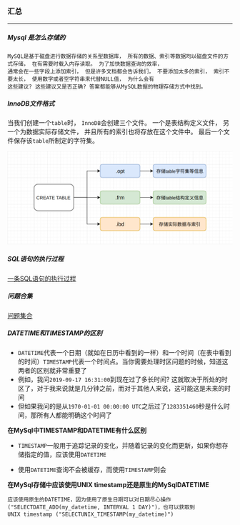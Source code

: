 ### 汇总

-----

##### Mysql 是怎么存储的

~~~
MySQL是基于磁盘进行数据存储的关系型数据库， 所有的数据、索引等数据均以磁盘文件的方式存储， 在有需要时载入内存读取。 为了加快数据查询的效率，
通常会在一些字段上添加索引， 但是许多文档都会告诉我们， 不要添加太多的索引， 索引不要太长， 使用数字或者空字符串来代替NULL值， 为什么会有
这些建议? 这些建议又是否正确? 答案都能够从MySQL数据的物理存储方式中找到。
~~~

##### InnoDB文件格式

当我们创建一个`table`时， `InnoDB`会创建三个文件。 一个是表结构定义文件， 另一个为数据实际存储文件， 并且所有的索引也将存放在这个文件中。 最后一个文件保存该`table`所制定的字符集。

![](https://github.com/No8LaVine/MyCode/blob/master/images/%E5%AD%98%E5%82%A8%E6%96%B9%E5%BC%8F.png)

##### SQL语句的执行过程

[一条SQL语句的执行过程](https://github.com/Snailclimb/JavaGuide/blob/master/docs/database/MySQL.md#%E4%B8%80%E6%9D%A1sql%E8%AF%AD%E5%8F%A5%E5%9C%A8mysql%E4%B8%AD%E5%A6%82%E4%BD%95%E6%89%A7%E8%A1%8C%E7%9A%84)

##### 问题合集

[问题集合](https://cloud.tencent.com/developer/article/1600883)

##### DATETIME和TIMESTAMP的区别

* `DATETIME`代表一个日期（就如在日历中看到的一样）和一个时间（在表中看到的时间）`TIMESTAMP`代表一个时间点。当你需要处理时区问题的时候，知道这两者的区别就非常重要了
* 例如，我问`2019-09-17 16:31:00`到现在过了多长时间? 这就取决于所处的时区了，对于我来说就是几分钟之前，而对于其他人来说，这可能这是未来的时间
* 但如果我问的是从`1970-01-01 00:00:00 UTC`之后过了`1283351460`秒是什么时间，那所有人都能明确这个时间了

**在MySql中TIMESTAMP和DATETIME有什么区别**

* `TIMESTAMP`一般用于追踪记录的变化，并随着记录的变化而更新，如果你想存储指定的值，应该使用`DATETIME`

* 使用`DATETIME`查询不会被缓存，而使用`TIMESTAMP`则会

**在MySql存储中应该使用UNIX timestamp还是原生的MySqlDATETIME**

~~~
应该使用原生的DATETIME，因为使用了原生日期可以对日期尽心操作("SELECTDATE_ADD(my_datetime, INTERVAL 1 DAY)")，也可以获取到
UNIX timestamp ("SELECTUNIX_TIMESTAMP(my_datetime)")
~~~

